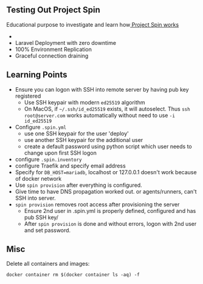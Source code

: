 ## Testing Out Project Spin

Educational purpose to investigate and learn how[ Project Spin works](https://github.com/serversideup/spin)

- 
- Laravel Deployment with zero downtime 
- 100% Environment Replication
- Graceful connection draining

## Learning Points
- Ensure you can logon with SSH into remote server by having pub key registered
  - Use SSH keypair with modern ```ed25519``` algorithm
  - On MacOS, if ```~/.ssh/id_ed25519``` exists, it will autoselect. Thus ```ssh root@server.com``` works automatically without need to use ```-i id_ed25519```
- Configure ```.spin.yml```
  - use one SSH keypair for the user 'deploy'
  - use another SSH keypair for the additional user
  - create a default password using python script which user needs to change upon first SSH logon 
- configure ```.spin.inventory```
- configure Traefik and specify email address
- Specify for ```DB_HOST=mariadb```, localhost or 127.0.0.1 doesn't work because of docker network 
- Use ```spin provision``` after everything is configured.
- Give time to have DNS propagation worked out. or agents/runners, can't SSH into server.
- ```spin provision``` removes root access after provisioning the server
  - Ensure 2nd user in .spin.yml is properly defined, configured and has pub SSH key/
  - After ```spin provision``` is done and without errors, logon with 2nd user and set password.

## Misc

Delete all containers and images:

```docker container rm $(docker container ls -aq) -f```

